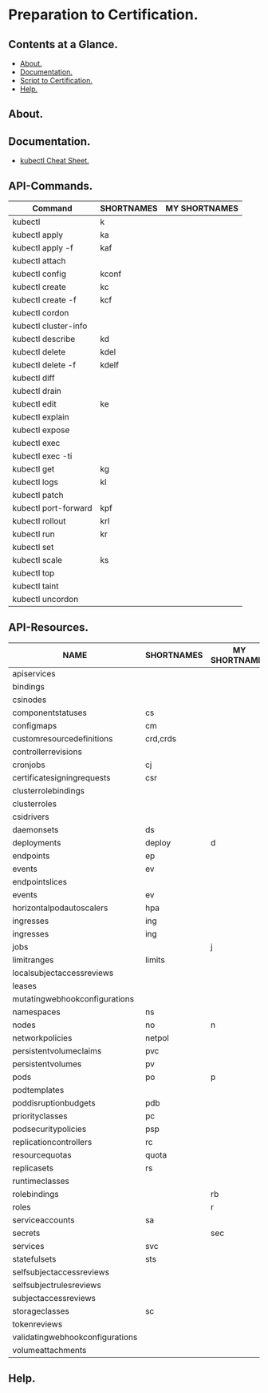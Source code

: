 # Preparation to Certification.





## Contents at a Glance.
* [About.](#about)
* [Documentation.](#documentation)
* [Script to Certification.](../kubectl-alias.sh)
* [Help.](#help)





## About.





## Documentation.
* [kubectl Cheat Sheet.](https://kubernetes.io/docs/reference/kubectl/cheatsheet/)





## API-Commands.

| Command                          | SHORTNAMES       | MY SHORTNAMES       |
| -------------------------------- | ---------------- | ------------------- |
| kubectl                          | k                |                     |
| kubectl apply                    | ka               |                     |
| kubectl apply -f                 | kaf              |                     |
| kubectl attach                   |                  |                     |
| kubectl config                   | kconf            |                     |
| kubectl create                   | kc               |                     |
| kubectl create -f                | kcf              |                     |
| kubectl cordon                   |                  |                     |
| kubectl cluster-info             |                  |                     |
| kubectl describe                 | kd               |                     |
| kubectl delete                   | kdel             |                     |
| kubectl delete -f                | kdelf            |                     |
| kubectl diff                     |                  |                     |
| kubectl drain                    |                  |                     |
| kubectl edit                     | ke               |                     |
| kubectl explain                  |                  |                     |
| kubectl expose                   |                  |                     |
| kubectl exec                     |                  |                     |
| kubectl exec -ti                 |                  |                     |
| kubectl get                      | kg               |                     |
| kubectl logs                     | kl               |                     |
| kubectl patch                    |                  |                     |
| kubectl port-forward             | kpf              |                     |
| kubectl rollout                  | krl              |                     |
| kubectl run                      | kr               |                     |
| kubectl set                      |                  |                     |
| kubectl scale                    | ks               |                     |
| kubectl top                      |                  |                     |
| kubectl taint                    |                  |                     |
| kubectl uncordon                 |                  |                     |





## API-Resources.

| NAME                             | SHORTNAMES   | MY SHORTNAMES   | APIGROUP                     | NAMESPACED    | KIND                            |
| -------------------------------- | ------------ | --------------- | ---------------------------- | ------------- | ------------------------------- |
| apiservices                      |              |                 | apiregistration.k8s.io       | false         | APIService                      |
| bindings                         |              |                 |                              | true          | Binding                         |
| csinodes                         |              |                 | storage.k8s.io               | false         | CSINode                         |
| componentstatuses                | cs           |                 |                              | false         | ComponentStatus                 |
| configmaps                       | cm           |                 |                              | true          | ConfigMap                       |
| customresourcedefinitions        | crd,crds     |                 | apiextensions.k8s.io         | false         | CustomResourceDefinition        |
| controllerrevisions              |              |                 | apps                         | true          | ControllerRevision              |
| cronjobs                         | cj           |                 | batch                        | true          | CronJob                         |
| certificatesigningrequests       | csr          |                 | certificates.k8s.io          | false         | CertificateSigningRequest       |
| clusterrolebindings              |              |                 | rbac.authorization.k8s.io    | false         | ClusterRoleBinding              |
| clusterroles                     |              |                 | rbac.authorization.k8s.io    | false         | ClusterRole                     |
| csidrivers                       |              |                 | storage.k8s.io               | false         | CSIDriver                       |
| daemonsets                       | ds           |                 | apps                         | true          | DaemonSet                       |
| deployments                      | deploy       | d               | apps                         | true          | Deployment                      |
| endpoints                        | ep           |                 |                              | true          | Endpoints                       |
| events                           | ev           |                 |                              | true          | Event                           |
| endpointslices                   |              |                 | discovery.k8s.io             | true          | EndpointSlice                   |
| events                           | ev           |                 | events.k8s.io                | true          | Event                           |
| horizontalpodautoscalers         | hpa          |                 | autoscaling                  | true          | HorizontalPodAutoscaler         |
| ingresses                        | ing          |                 | extensions                   | true          | Ingress                         |
| ingresses                        | ing          |                 | networking.k8s.io            | true          | Ingress                         |
| jobs                             |              | j               | batch                        | true          | Job                             |
| limitranges                      | limits       |                 |                              | true          | LimitRange                      |
| localsubjectaccessreviews        |              |                 | authorization.k8s.io         | true          | LocalSubjectAccessReview        |
| leases                           |              |                 | coordination.k8s.io          | true          | Lease                           |
| mutatingwebhookconfigurations    |              |                 | admissionregistration.k8s.io | false         | MutatingWebhookConfiguration    |
| namespaces                       | ns           |                 |                              | false         | Namespace                       |
| nodes                            | no           | n               |                              | false         | Node                            |
| networkpolicies                  | netpol       |                 | networking.k8s.io            | true          | NetworkPolicy                   |
| persistentvolumeclaims           | pvc          |                 |                              | true          | PersistentVolumeClaim           |
| persistentvolumes                | pv           |                 |                              | false         | PersistentVolume                |
| pods                             | po           | p               |                              | true          | Pod                             |
| podtemplates                     |              |                 |                              | true          | PodTemplate                     |
| poddisruptionbudgets             | pdb          |                 | policy                       | true          | PodDisruptionBudget             |
| priorityclasses                  | pc           |                 | scheduling.k8s.io            | false         | PriorityClass                   |
| podsecuritypolicies              | psp          |                 | policy                       | false         | PodSecurityPolicy               |
| replicationcontrollers           | rc           |                 |                              | true          | ReplicationController           |
| resourcequotas                   | quota        |                 |                              | true          | ResourceQuota                   |
| replicasets                      | rs           |                 | apps                         | true          | ReplicaSet                      |
| runtimeclasses                   |              |                 | node.k8s.io                  | false         | RuntimeClass                    |
| rolebindings                     |              | rb              | rbac.authorization.k8s.io    | true          | RoleBinding                     |
| roles                            |              | r               | rbac.authorization.k8s.io    | true          | Role                            |
| serviceaccounts                  | sa           |                 |                              | true          | ServiceAccount                  |
| secrets                          |              | sec             |                              | true          | Secret                          |
| services                         | svc          |                 |                              | true          | Service                         |
| statefulsets                     | sts          |                 | apps                         | true          | StatefulSet                     |
| selfsubjectaccessreviews         |              |                 | authorization.k8s.io         | false         | SelfSubjectAccessReview         |
| selfsubjectrulesreviews          |              |                 | authorization.k8s.io         | false         | SelfSubjectRulesReview          |
| subjectaccessreviews             |              |                 | authorization.k8s.io         | false         | SubjectAccessReview             |
| storageclasses                   | sc           |                 | storage.k8s.io               | false         | StorageClass                    |
| tokenreviews                     |              |                 | authentication.k8s.io        | false         | TokenReview                     |
| validatingwebhookconfigurations  |              |                 | admissionregistration.k8s.io | false         | ValidatingWebhookConfiguration  |
| volumeattachments                |              |                 | storage.k8s.io               | false         | VolumeAttachment                |





## Help.
